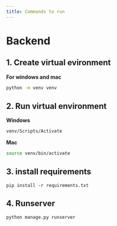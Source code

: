 ```yaml
---
title: Commands to run
---
```


# Backend 

## 1. Create virtual evironment 

**For windows and mac**
   
   ```cmd
   python -m venv venv
   ```
   
## 2. Run virtual environment 

**Windows** 

```cmd
venv/Scripts/Activate
```

**Mac** 

```zsh
source venv/bin/activate
```

## 3. install requirements 

```
pip install -r requirements.txt
```

## 4. Runserver

```src 
python manage.py runserver
```

